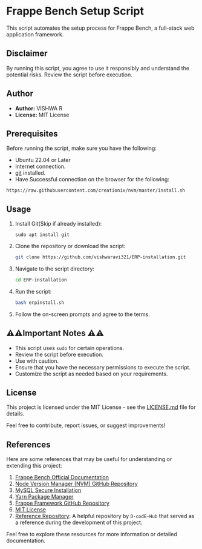 # Frappe Bench Setup Script


This script automates the setup process for Frappe Bench, a full-stack web application framework.

## Disclaimer

By running this script, you agree to use it responsibly and understand the potential risks. Review the script before execution.

## Author

- **Author:** VISHWA R
- **License:** MIT License

## Prerequisites

Before running the script, make sure you have the following:

- Ubuntu 22.04 or Later
- Internet connection.
- [git](https://git-scm.com/) installed.
- Have Successful connection on the browser for the following:
```
https://raw.githubusercontent.com/creationix/nvm/master/install.sh
```

## Usage

1. Install Git(Skip if already installed):
   ```
   sudo apt install git
   ```

2. Clone the repository or download the script:

   ```bash
   git clone https://github.com/vishwaravi321/ERP-installation.git
   ```

3. Navigate to the script directory:

   ```bash
   cd ERP-installation
   ```

4. Run the script:

   ```bash
   bash erpinstall.sh
   ```

5. Follow the on-screen prompts and agree to the terms.

## ⚠️⚠️Important Notes ⚠️⚠️

- This script uses `sudo` for certain operations. 
- Review the script before execution.
- Use with caution.
- Ensure that you have the necessary permissions to execute the script.
- Customize the script as needed based on your requirements.

## License

This project is licensed under the MIT License - see the [LICENSE.md](LICENSE.md) file for details.


Feel free to contribute, report issues, or suggest improvements!

## References

Here are some references that may be useful for understanding or extending this project:

1. [Frappe Bench Official Documentation](https://frappeframework.com/docs/user/en)
2. [Node Version Manager (NVM) GitHub Repository](https://github.com/nvm-sh/nvm)
3. [MySQL Secure Installation](https://dev.mysql.com/doc/refman/8.0/en/mysql-secure-installation.html)
4. [Yarn Package Manager](https://yarnpkg.com/)
5. [Frappe Framework GitHub Repository](https://github.com/frappe/frappe)
6. [MIT License](https://opensource.org/licenses/MIT)
7. [Reference Repository](https://github.com/D-codE-Hub/Guide-to-Install-Frappe-ERPNext-in-Ubuntu-22.04-LTS.git): A helpful repository by `D-codE-Hub` that served as a reference during the development of this project.

Feel free to explore these resources for more information or detailed documentation.


